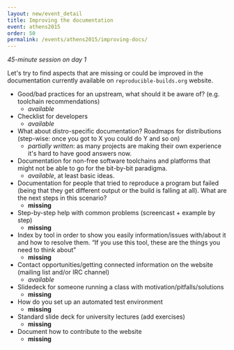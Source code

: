 ```yaml
---
layout: new/event_detail
title: Improving the documentation
event: athens2015
order: 50
permalink: /events/athens2015/improving-docs/
---
```


*45-minute session on day 1*

Let's try to find aspects that are missing or could be improved in the
documentation currently available on `reproducible-builds.org` website.

 * Good/bad practices for an upstream, what should it be aware of?
   (e.g. toolchain recommendations)
   - *available*
 * Checklist for developers
   - *available*
 * What about distro-specific documentation? Roadmaps for distributions
   (step-wise: once you got to X you could do Y and so on)
   - *partially written*: as many projects are making their own experience it's
     hard to have good answers now.
 * Documentation for non-free software toolchains and platforms that might not
   be able to go for the bit-by-bit paradigma.
   - *available*, at least basic ideas.
 * Documentation for people that tried to reproduce a program but failed (being
   that they get different output or the build is falling at all). What are
   the next steps in this scenario?
   - **missing**
 * Step-by-step help with common problems (screencast + example by step)
   - **missing**
 * Index by tool in order to show you easily information/issues with/about it
   and how to resolve them. “If you use this tool, these are the things you
   need to think about”
   - **missing**
 * Contact opportunities/getting connected information on the website (mailing
   list and/or IRC channel)
   - *available*
 * Slidedeck for someone running a class with motivation/pitfalls/solutions
   - **missing**
 * How do you set up an automated test environment
   - **missing**
 * Standard slide deck for university lectures (add exercises)
   - **missing**
 * Document how to contribute to the website
   - **missing**
